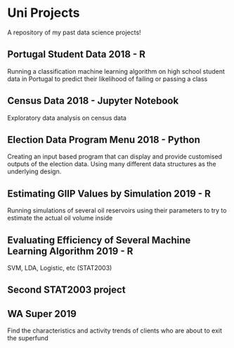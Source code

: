 # Uni Projects
A repository of my past data science projects!

## Portugal Student Data 2018 - R
Running a classification machine learning algorithm on high school student data in Portugal to predict their likelihood of failing or passing a class

## Census Data 2018 - Jupyter Notebook
Exploratory data analysis on census data

## Election Data Program Menu 2018 - Python
Creating an input based program that can display and provide customised outputs of the election data. Using many different data structures as the underlying design.

## Estimating GIIP Values by Simulation 2019 - R
Running simulations of several oil reservoirs using their parameters to try to estimate the actual oil volume inside

## Evaluating Efficiency of Several Machine Learning Algorithm 2019 - R
SVM, LDA, Logistic, etc (STAT2003)

## Second STAT2003 project

## WA Super 2019
Find the characteristics and activity trends of clients who are about to exit the superfund

  

